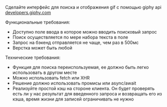 Сделайте интерфейс для поиска и отображения gif с помощью giphy api
[developers.giphy.com](developers.giphy.com)

Функциональные требования:
- Доступно поле ввода в которое можно вводить поисковый запрос
- Поиск осуществляется по мере набора текста в поле
- Запрос на бэкенд отправляется не чаще, чем раз в 500мс
- Верстка может быть любой

Технические требования:
- Функция для поиска переиспользуемая, ее должно быть легко использовать в другом месте
- Можно использовать fetch или XHR
- Решение должно использовать промисы или async/await
- Реализуйте простой кэш на стороне клиента. Он будет проверять есть ли у нас результат для введенного запроса и возвращать его из кэша, время жизни для записей ограничивать не нужно
